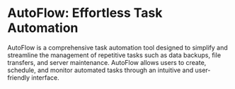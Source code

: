 # AutoFlow: Effortless Task Automation

AutoFlow is a comprehensive task automation tool designed to simplify and streamline the management of repetitive tasks such as data backups, file transfers, and server maintenance. AutoFlow allows users to create, schedule, and monitor automated tasks through an intuitive and user-friendly interface.
